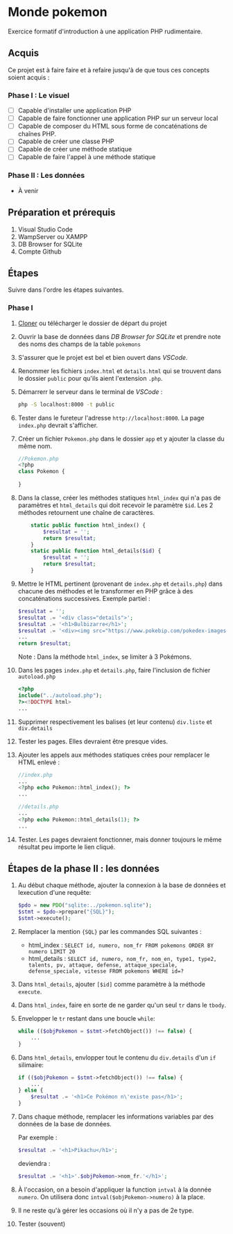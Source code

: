 # Monde pokemon
Exercice formatif d'introduction à une application PHP rudimentaire.

## Acquis
Ce projet est à faire faire et à refaire jusqu'à de que tous ces concepts soient acquis :

### Phase I : Le visuel
- [ ] Capable d'installer une application PHP
- [ ] Capable de faire fonctionner une application PHP sur un serveur local
- [ ] Capable de composer du HTML sous forme de concaténations de chaînes PHP.
- [ ] Capable de créer une classe PHP
- [ ] Capable de créer une méthode statique
- [ ] Capable de faire l'appel à une méthode statique

### Phase II : Les données
- À venir

## Préparation et prérequis
1. Visual Studio Code
1. WampServer ou XAMPP
1. DB Browser for SQLite
1. Compte Github

## Étapes
Suivre dans l'ordre les étapes suivantes.

### Phase I
1. [Cloner](https://github.com/web3cstj) ou télécharger le dossier de départ du projet
1. Ouvrir la base de données dans _DB Browser for SQLite_ et prendre note des noms des champs de la table `pokemons`
1. S'assurer que le projet est bel et bien ouvert dans _VSCode_.
1. Renommer les fichiers `index.html` et `details.html` qui se trouvent dans le dossier `public` pour qu'ils aient l'extension `.php`.
1. Démarrerr le serveur dans le terminal de _VSCode_ : 
	```bash 
	php -S localhost:8000 -t public
	```
1. Tester dans le fureteur l'adresse `http://localhost:8000`. La page `index.php` devrait s'afficher.
1. Créer un fichier `Pokemon.php` dans le dossier `app` et y ajouter la classe du même nom.
	```php
	//Pokemon.php
	<?php
	class Pokemon {
		
	}
	```

1. Dans la classe, créer les méthodes statiques `html_index` qui n'a pas de paramètres et `html_details` qui doit recevoir le paramètre `$id`. Les 2 méthodes retournent une chaîne de caractères.
	```php
		static public function html_index() {
			$resultat = '';
			return $resultat;
		}
		static public function html_details($id) {
			$resultat = '';
			return $resultat;
		}
	```
1. Mettre le HTML pertinent (provenant de `index.php` et `details.php`) dans chacune des méthodes et le transformer en PHP grâce à des concaténations successives. Exemple partiel :
	```php
	$resultat = '';
	$resultat .= '<div class="details">';
	$resultat .= '<h1>Bulbizarre</h1>';
	$resultat .= '<div><img src="https://www.pokebip.com/pokedex-images/artworks/1.png" alt="Bulbizarre"></div>';
	...
	return $resultat;
	```
	Note : Dans la méthode `html_index`, se limiter à 3 Pokémons.
1. Dans les pages `index.php` et `details.php`, faire l'inclusion de fichier `autoload.php`
	```php
	<?php
	include("../autoload.php");
	?><!DOCTYPE html>
	...
	```
1. Supprimer respectivement les balises (et leur contenu) `div.liste` et `div.details`
1. Tester les pages. Elles devraient être presque vides.
1. Ajouter les appels aux méthodes statiques crées pour remplacer le HTML enlevé :
	```php
	//index.php
	...
	<?php echo Pokemon::html_index(); ?>
	...
	```
	```php
	//details.php
	...
	<?php echo Pokemon::html_details(1); ?>
	...
	```
1. Tester. Les pages devraient fonctionner, mais donner toujours le même résultat peu importe le lien cliqué.

## Étapes de la phase II : les données

1. Au début chaque méthode, ajouter la connexion à la base de données et lexecution d'une requête: 
	```php
	$pdo = new PDO("sqlite:../pokemon.sqlite");
	$stmt = $pdo->prepare("{SQL}");
	$stmt->execute();
	```
1. Remplacer la mention `{SQL}` par les commandes SQL suivantes :
	- html_index : `SELECT id, numero, nom_fr FROM pokemons ORDER BY numero LIMIT 20`
	- html_details : `SELECT id, numero, nom_fr, nom_en, type1, type2, talents, pv, attaque, defense, attaque_speciale, defense_speciale, vitesse FROM pokemons WHERE id=?`
1. Dans `html_details`, ajouter `[$id]` comme paramètre à la méthode `execute`.
1. Dans `html_index`, faire en sorte de ne garder qu'un seul `tr` dans le `tbody`.
1. Envelopper le `tr` restant dans une boucle `while`:
	```php
	while (($objPokemon = $stmt->fetchObject()) !== false) {
		...
	}
	```
1. Dans `html_details`, envlopper tout le contenu du `div.details` d'un `if` silimaire:
	```php
	if (($objPokemon = $stmt->fetchObject()) !== false) {
		...
	} else {
		$resultat .= '<h1>Ce Pokémon n\'existe pas</h1>';
	}
	```

1. Dans chaque méthode, remplacer les informations variables par des données de la base de données. 
	
	Par exemple :
	```php
	$resultat .= '<h1>Pikachu</h1>';
	```
	deviendra :
	```php
	$resultat .= '<h1>'.$objPokemon->nom_fr.'</h1>';
	```
1. À l'occasion, on a besoin d'appliquer la function `intval` à la donnée `numero`. On utilisera donc `intval($objPokemon->numero)` à la place.
1. Il ne reste qu'à gérer les occasions où il n'y a pas de 2e type.
1. Tester (souvent)